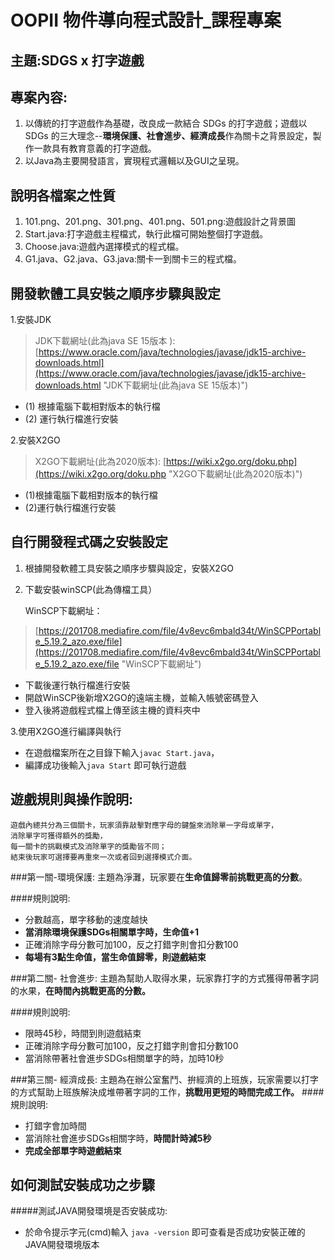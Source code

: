 # OOPII 物件導向程式設計_課程專案  
## 主題:SDGS x 打字遊戲  
## 專案內容:  
1.   以傳統的打字遊戲作為基礎，改良成一款結合 SDGs 的打字遊戲；遊戲以 SDGs 的三大理念--**環境保護、社會進步、經濟成長**作為關卡之背景設定，製作一款具有教育意義的打字遊戲。    
2.   以Java為主要開發語言，實現程式邏輯以及GUI之呈現。 

## 說明各檔案之性質
1.    101.png、201.png、301.png、401.png、501.png:遊戲設計之背景圖
2.    Start.java:打字遊戲主程檔式，執行此檔可開始整個打字遊戲。
3.    Choose.java:遊戲內選擇模式的程式檔。
4.    G1.java、G2.java、G3.java:關卡一到關卡三的程式檔。

## 開發軟體工具安裝之順序步驟與設定
1.安裝JDK

> JDK下載網址(此為java SE 15版本 ): 
[https://www.oracle.com/java/technologies/javase/jdk15-archive-downloads.html](https://www.oracle.com/java/technologies/javase/jdk15-archive-downloads.html "JDK下載網址(此為java SE 15版本)")

- (1) 根據電腦下載相對版本的執行檔
- (2) 運行執行檔進行安裝


2.安裝X2GO

>X2GO下載網址(此為2020版本):
[https://wiki.x2go.org/doku.php](https://wiki.x2go.org/doku.php "X2GO下載網址(此為2020版本)")

- (1)根據電腦下載相對版本的執行檔
- (2)運行執行檔進行安裝


## 自行開發程式碼之安裝設定

1. 根據開發軟體工具安裝之順序步驟與設定，安裝X2GO
2.	下載安裝winSCP(此為傳檔工具）

	WinSCP下載網址： 
> [https://201708.mediafire.com/file/4v8evc6mbald34t/WinSCPPortable_5.19.2_azo.exe/file](https://201708.mediafire.com/file/4v8evc6mbald34t/WinSCPPortable_5.19.2_azo.exe/file "WinSCP下載網址")

 - 下載後運行執行檔進行安裝
 - 開啟WinSCP後新增X2GO的遠端主機，並輸入帳號密碼登入
 - 登入後將遊戲程式檔上傳至該主機的資料夾中


3.使用X2GO進行編譯與執行

- 在遊戲檔案所在之目錄下輸入`javac Start.java`，
- 編譯成功後輸入`java Start` 即可執行遊戲


## 遊戲規則與操作說明:

	遊戲內總共分為三個關卡，玩家須靠敲擊對應字母的鍵盤來消除單一字母或單字，
	消除單字可獲得額外的獎勵，
	每一關卡的挑戰模式及消除單字的獎勵皆不同；
	結束後玩家可選擇要再重來一次或者回到選擇模式介面。


###第一關-環境保護:
主題為淨灘，玩家要在**生命值歸零前挑戰更高的分數**。


####規則說明:

- 分數越高，單字移動的速度越快
- **當消除環境保護SDGs相關單字時，生命值+1**
- 正確消除字母分數可加100，反之打錯字則會扣分數100
- **每場有3點生命值，當生命值歸零，則遊戲結束**


###第二關- 社會進步:
主題為幫助人取得水果，玩家靠打字的方式獲得帶著字詞的水果，**在時間內挑戰更高的分數。**

####規則說明:
- 限時45秒，時間到則遊戲結束
- 正確消除字母分數可加100，反之打錯字則會扣分數100
- 當消除帶著社會進步SDGs相關單字的時，加時10秒

###第三關- 經濟成長:
主題為在辦公室奮鬥、拚經濟的上班族，玩家需要以打字的方式幫助上班族解決成堆帶著字詞的工作，**挑戰用更短的時間完成工作。**
####規則說明:
- 打錯字會加時間
- 當消除社會進步SDGs相關字時，**時間計時減5秒**
- **完成全部單字時遊戲結束**

## 如何測試安裝成功之步驟
#####測試JAVA開發環境是否安裝成功:
- 於命令提示字元(cmd)輸入
    `java -version` 
  即可查看是否成功安裝正確的JAVA開發環境版本








